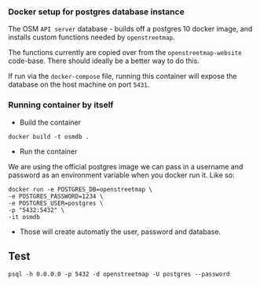 ### Docker setup for postgres database instance

The OSM `API server` database - builds off a postgres 10 docker image, and installs custom functions needed by `openstreetmap`.

The functions currently are copied over from the `openstreetmap-website` code-base. There should ideally be a better way to do this.

If run via the `docker-compose` file, running this container will expose the database on the host machine on port `5431`.


### Running container by itself 

- Build the container

```
docker build -t osmdb .
```

- Run the container

We are using the official postgres image we can pass in a username and password as an environment variable when you docker run it. Like so:


```
docker run -e POSTGRES_DB=openstreetmap \
-e POSTGRES_PASSWORD=1234 \
-e POSTGRES_USER=postgres \
-p "5432:5432" \
-it osmdb
```

- Those will create automatly the user, password and database.

## Test

```
psql -h 0.0.0.0 -p 5432 -d openstreetmap -U postgres --password

```